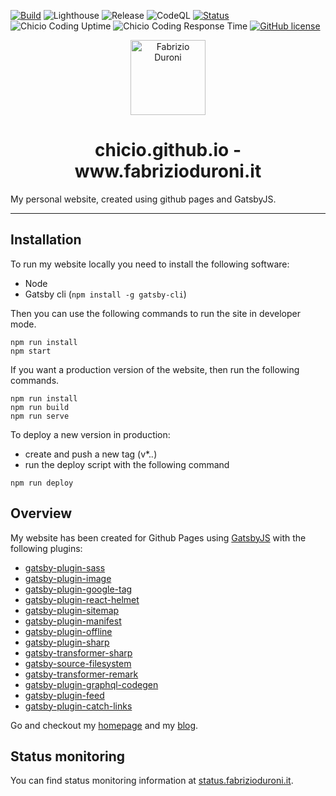 [![Build](https://github.com/chicio/chicio.github.io/actions/workflows/build.yml/badge.svg)](https://github.com/chicio/chicio.github.io/actions/workflows/build.yml)
![Lighthouse](https://github.com/chicio/chicio.github.io/workflows/Lighthouse/badge.svg)
![Release](https://github.com/chicio/chicio.github.io/workflows/Release/badge.svg)
![CodeQL](https://github.com/chicio/chicio.github.io/workflows/CodeQL/badge.svg)
[![Status](https://img.shields.io/badge/Status-Upptime-success)](https://status.fabrizioduroni.it)
![Chicio Coding Uptime](https://img.shields.io/endpoint?label=Chicio%20Coding%20Uptime&url=https%3A%2F%2Fraw.githubusercontent.com%2Fchicio%2Fchicio.status.github.io%2Fmaster%2Fapi%2Fchicio-coding-blog%2Fuptime.json)
![Chicio Coding Response Time](https://img.shields.io/endpoint?label=Chicio%20Coding%20Response%20Time&url=https%3A%2F%2Fraw.githubusercontent.com%2Fchicio%2Fchicio.status.github.io%2Fmaster%2Fapi%2Fchicio-coding-blog%2Fresponse-time.json)
[![GitHub license](https://img.shields.io/badge/license-MIT-blue.svg)](https://github.com/chicio/chicio.github.io/blob/master/LICENSE.md)

<p align="center">
  <a href="https://www.fabrizioduroni.it">
    <img alt="Fabrizio Duroni" src="https://github.com/chicio/chicio.github.io/blob/source/src/images/icon.png?
raw=true" width="120" />
  </a>
</p>
<h1 align="center">
  chicio.github.io - www.fabrizioduroni.it
</h1>

My personal website, created using github pages and GatsbyJS.

***

## Installation

To run my website locally you need to install the following software:

- Node
- Gatsby cli (`npm install -g gatsby-cli`)

Then you can use the following commands to run the site in developer mode.

```shell
npm run install
npm start
```

If you want a production version of the website, then run the following commands.

```shell
npm run install
npm run build
npm run serve
```

To deploy a new version in production:

* create and push a new tag (v*.*.*)
* run the deploy script with the following command

```shell
npm run deploy
```

## Overview

My website has been created for Github Pages using [GatsbyJS](https://www.gatsbyjs.com/) with the following plugins:

- [gatsby-plugin-sass](https://www.gatsbyjs.com/plugins/gatsby-plugin-sass/)
- [gatsby-plugin-image](https://www.gatsbyjs.com/docs/reference/built-in-components/gatsby-plugin-image/)
- [gatsby-plugin-google-tag](https://www.gatsbyjs.com/plugins/gatsby-plugin-google-gtag/)
- [gatsby-plugin-react-helmet](https://www.gatsbyjs.com/plugins/gatsby-plugin-react-helmet/)
- [gatsby-plugin-sitemap](https://www.gatsbyjs.com/plugins/gatsby-plugin-sitemap/)
- [gatsby-plugin-manifest](https://www.gatsbyjs.com/plugins/gatsby-plugin-manifest/)
- [gatsby-plugin-offline](https://www.gatsbyjs.com/plugins/gatsby-plugin-offline/)
- [gatsby-plugin-sharp](https://www.gatsbyjs.com/plugins/gatsby-plugin-sharp/)
- [gatsby-transformer-sharp](https://www.gatsbyjs.com/plugins/gatsby-transformer-sharp/)
- [gatsby-source-filesystem](https://www.gatsbyjs.com/plugins/gatsby-source-filesystem/)
- [gatsby-transformer-remark](https://www.gatsbyjs.com/plugins/gatsby-transformer-remark/)
- [gatsby-plugin-graphql-codegen](https://www.gatsbyjs.com/plugins/gatsby-plugin-graphql-codegen/)
- [gatsby-plugin-feed](https://www.gatsbyjs.com/plugins/gatsby-plugin-feed/)
- [gatsby-plugin-catch-links](https://www.gatsbyjs.com/plugins/gatsby-plugin-catch-links/)

Go and checkout my [homepage](https://www.fabrizioduroni.it "homepage") and my [blog](https://www.fabrizioduroni.it/blog/ "blog").

## Status monitoring

You can find status monitoring information at [status.fabrizioduroni.it](https://status.fabrizioduroni.it).
